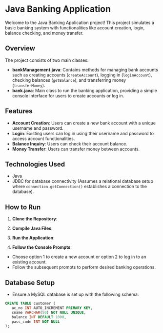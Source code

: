 # Java Banking Application

Welcome to the Java Banking Application project! This project simulates a basic banking system with functionalities like account creation, login, balance checking, and money transfer.

## Overview

The project consists of two main classes:

- **bankManagement.java**: Contains methods for managing bank accounts such as creating accounts (`createAccount`), logging in (`loginAccount`), checking balances (`getBalance`), and transferring money (`transferMoney`).
- **bank.java**: Main class to run the banking application, providing a simple console interface for users to create accounts or log in.

## Features

- **Account Creation**: Users can create a new bank account with a unique username and password.
- **Login**: Existing users can log in using their username and password to access account functionalities.
- **Balance Inquiry**: Users can check their account balance.
- **Money Transfer**: Users can transfer money between accounts.

## Technologies Used

- Java
- JDBC for database connectivity (Assumes a relational database setup where `connection.getConnection()` establishes a connection to the database).

## How to Run

1. **Clone the Repository**:

2. **Compile Java Files**:
 
3. **Run the Application**:
 
4. **Follow the Console Prompts**:
- Choose option 1 to create a new account or option 2 to log in to an existing account.
- Follow the subsequent prompts to perform desired banking operations.

## Database Setup

- Ensure a MySQL database is set up with the following schema:
```sql
CREATE TABLE customer (
   ac_no INT AUTO_INCREMENT PRIMARY KEY,
   cname VARCHAR(50) NOT NULL UNIQUE,
   balance INT DEFAULT 1000,
   pass_code INT NOT NULL
);


